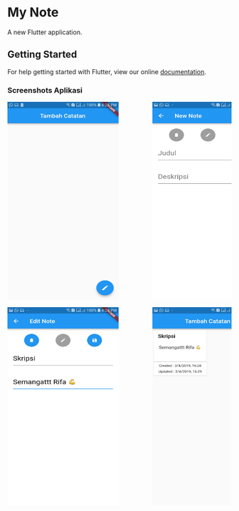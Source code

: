# My Note 

A new Flutter application.

## Getting Started

For help getting started with Flutter, view our online
[documentation](https://flutter.io/).

### Screenshots Aplikasi

<pre>
<img src="gambar/gambar1.jpg" width="250" height="444">         <img src="gambar/gambar2.jpg" width="250" height="444">         <img src="gambar/gambar3.jpg" width="250" height="444">
</pre>

<pre>
<img src="gambar/gambar4.jpg" width="250" height="444">         <img src="gambar/gambar5.jpg" width="250" height="444">         <img src="gambar/gambar6.jpg" width="250" height="444">
</pre>
